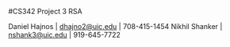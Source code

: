 #CS342 Project 3 RSA

Daniel Hajnos | dhajno2@uic.edu | 708-415-1454
Nikhil Shanker | nshank3@uic.edu | 919-645-7722
